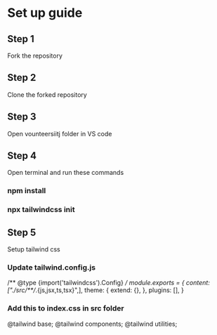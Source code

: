 # Set up guide

## Step 1
Fork the repository

## Step 2
Clone the forked repository

## Step 3
Open vounteersiitj folder in VS code

## Step 4
Open terminal and run these commands

### npm install

### npx tailwindcss init

## Step 5
Setup tailwind css

### Update tailwind.config.js
/** @type {import('tailwindcss').Config} */
module.exports = {
  content: ["./src/**/*.{js,jsx,ts,tsx}",],
  theme: {
    extend: {},
  },
  plugins: [],
}

### Add this to index.css in src folder
@tailwind base;
@tailwind components;
@tailwind utilities;